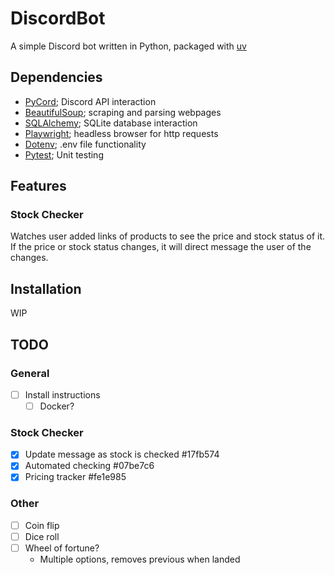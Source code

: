 # DiscordBot

A simple Discord bot written in Python, packaged with [uv](https://github.com/astral-sh/uv)

## Dependencies

- [PyCord](https://github.com/Pycord-Development/pycord); Discord API interaction
- [BeautifulSoup](https://code.launchpad.net/beautifulsoup); scraping and parsing webpages
- [SQLAlchemy](https://github.com/sqlalchemy/sqlalchemy); SQLite database interaction
- [Playwright](https://github.com/microsoft/playwright-python); headless browser for http requests
- [Dotenv](https://github.com/theskumar/python-dotenv); .env file functionality
- [Pytest](https://github.com/pytest-dev/pytest); Unit testing

## Features

### Stock Checker

Watches user added links of products to see the price and stock status of it. If
the price or stock status changes, it will direct message the user of the
changes.

## Installation

WIP

## TODO

### General

- [ ] Install instructions
  - [ ] Docker?

### Stock Checker

- [x] Update message as stock is checked #17fb574
- [x] Automated checking #07be7c6
- [x] Pricing tracker #fe1e985

### Other

- [ ] Coin flip
- [ ] Dice roll
- [ ] Wheel of fortune?
  - Multiple options, removes previous when landed
